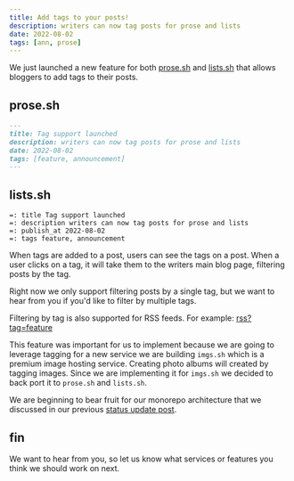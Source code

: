 ```yaml
---
title: Add tags to your posts!
description: writers can now tag posts for prose and lists
date: 2022-08-02
tags: [ann, prose]
---
```


We just launched a new feature for both [prose.sh](https://prose.sh) and
[lists.sh](https://lists.sh) that allows bloggers to add tags to their posts.

## prose.sh

```md
---
title: Tag support launched
description: writers can now tag posts for prose and lists
date: 2022-08-02
tags: [feature, announcement]
---
```

## lists.sh

```
=: title Tag support launched
=: description writers can now tag posts for prose and lists
=: publish_at 2022-08-02
=: tags feature, announcement
```

When tags are added to a post, users can see the tags on a post. When a user
clicks on a tag, it will take them to the writers main blog page, filtering
posts by the tag.

Right now we only support filtering posts by a single tag, but we want to hear
from you if you'd like to filter by multiple tags.

Filtering by tag is also supported for RSS feeds. For example:
[rss?tag=feature](/rss?tag=feature)

This feature was important for us to implement because we are going to leverage
tagging for a new service we are building `imgs.sh` which is a premium image
hosting service. Creating photo albums will created by tagging images. Since we
are implementing it for `imgs.sh` we decided to back port it to `prose.sh` and
`lists.sh`.

We are beginning to bear fruit for our monorepo architecture that we discussed
in our previous [status update post](/status-update-2022-08-01).

## fin

We want to hear from you, so let us know what services or features you think we
should work on next.
